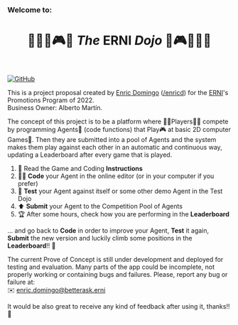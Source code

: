 ### Welcome to: 

# <center>👩‍💻🤖🎮👾 _The_ ERNI _Dojo_ 👾🎮🤖👨‍💻 </center>

<br />

[![GitHub][github_badge]][github_link] 

This is a project proposal created by [Enric Domingo](https://www.linkedin.com/in/e-domingo/) ([/enricd](https://github.com/enricd)) for the [ERNI](https://betterask.erni)'s Promotions Program of 2022.  
Business Owner: Alberto Martín.

The concept of this project is to be a platform where 👩‍💻Players👨‍💻 compete by programming Agents🤖 (code functions) that Play🎮 at basic 2D computer Games👾. Then they are submitted into a pool of Agents and the system makes them play against each other in an automatic and continuous way, updating a Leaderboard after every game that is played.

1. 📄 Read the Game and Coding __Instructions__
2. 👨‍💻 __Code__ your Agent in the online editor (or in your computer if you prefer)
3. 🧪 __Test__ your Agent against itself or some other demo Agent in the Test Dojo
4. ⬆️ __Submit__ your Agent to the Competition Pool of Agents
5. 🏆 After some hours, check how you are performing in the __Leaderboard__

... and go back to __Code__ in order to improve your Agent, __Test__ it again, __Submit__ the new version and luckily climb some positions in the __Leaderboard__!! 🚀

The current Prove of Concept is still under development and deployed for testing and evaluation. Many parts of the app could be incomplete, not properly working or containing bugs and failures. Please, report any bug or failure at:  
✉️ enric.domingo@betterask.erni

It would be also great to receive any kind of feedback after using it, thanks!! 🤗


[github_badge]: https://badgen.net/badge/icon/GitHub?icon=github&color=black&label
[github_link]: https://github.com/enricd/the_erni_dojo